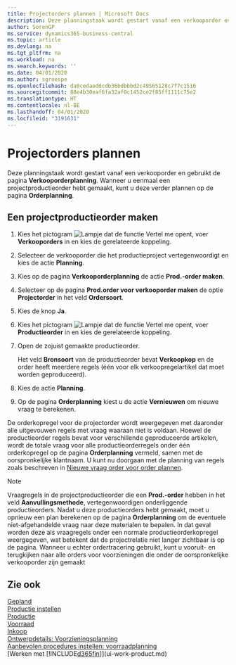 ```yaml
---
title: Projectorders plannen | Microsoft Docs
description: Deze planningstaak wordt gestart vanaf een verkooporder en gebruikt de pagina **Verkooporderplanning**. Wanneer u eenmaal een projectproductieorder hebt gemaakt, kunt u deze verder plannen op de pagina **Orderplanning**.
author: SorenGP
ms.service: dynamics365-business-central
ms.topic: article
ms.devlang: na
ms.tgt_pltfrm: na
ms.workload: na
ms.search.keywords: ''
ms.date: 04/01/2020
ms.author: sgroespe
ms.openlocfilehash: da0cedaeddcdb36bdbbbd2c49565128c7f7c1516
ms.sourcegitcommit: 88e4b30eaf6fa32af0c1452ce2f85ff1111c75e2
ms.translationtype: HT
ms.contentlocale: nl-BE
ms.lasthandoff: 04/01/2020
ms.locfileid: "3191631"
---
```

# <a name="plan-project-orders"></a>Projectorders plannen
Deze planningstaak wordt gestart vanaf een verkooporder en gebruikt de pagina **Verkooporderplanning**. Wanneer u eenmaal een projectproductieorder hebt gemaakt, kunt u deze verder plannen op de pagina **Orderplanning**.  

## <a name="to-create-a-project-production-order"></a>Een projectproductieorder maken  

1.  Kies het pictogram ![Lampje dat de functie Vertel me opent](media/ui-search/search_small.png "Vertel me wat u wilt doen"), voer **Verkooporders** in en kies de gerelateerde koppeling.  
2.  Selecteer de verkooporder die het productieproject vertegenwoordigt en kies de actie **Planning**.  
4.  Kies op de pagina **Verkooporderplanning** de actie **Prod.-order maken**.  
5.  Selecteer op de pagina **Prod.order voor verkooporder maken** de optie **Projectorder** in het veld **Ordersoort**.  
6.  Kies de knop **Ja**.  
7.  Kies het pictogram ![Lampje dat de functie Vertel me opent](media/ui-search/search_small.png "Vertel me wat u wilt doen"), voer **Productieorder** in en kies de gerelateerde koppeling.
8. Open de zojuist gemaakte productieorder.  

    Het veld **Bronsoort** van de productieorder bevat **Verkoopkop** en de order heeft meerdere regels (één voor elk verkoopregelartikel dat moet worden geproduceerd).  
9. Kies de actie **Planning**.
10. Op de pagina **Orderplanning** kiest u de actie **Vernieuwen** om nieuwe vraag te berekenen.  

De orderkopregel voor de projectorder wordt weergegeven met daaronder alle uitgevouwen regels met vraag waaraan niet is voldaan. Hoewel de productieorder regels bevat voor verschillende geproduceerde artikelen, wordt de totale vraag voor alle productieorderregels onder één orderkopregel op de pagina **Orderplanning** vermeld, samen met de oorspronkelijke klantnaam. U kunt nu doorgaan met de planning van regels zoals beschreven in [Nieuwe vraag order voor order plannen](production-how-to-plan-for-new-demand.md).  

> [!NOTE]  
>  Vraagregels in de projectproductieorder die een **Prod.-order** hebben in het veld **Aanvullingsmethode**, vertegenwoordigen onderliggende productieorders. Nadat u deze productieorders hebt gemaakt, moet u opnieuw een plan berekenen op de pagina **Orderplanning** om de eventuele niet-afgehandelde vraag naar deze materialen te bepalen. In dat geval worden deze als vraagregels onder een normale productieorderkopregel weergegeven, wat betekent dat de projectrelatie niet langer zichtbaar is op de pagina. Wanneer u echter ordertracering gebruikt, kunt u vooruit- en terugkijken naar alle orders voor voorzieningen die onder de oorspronkelijke verkooporder zijn gemaakt  

## <a name="see-also"></a>Zie ook
[Gepland](production-planning.md)   
[Productie instellen](production-configure-production-processes.md)  
[Productie](production-manage-manufacturing.md)    
[Voorraad](inventory-manage-inventory.md)  
[Inkoop](purchasing-manage-purchasing.md)  
[Ontwerpdetails: Voorzieningsplanning](design-details-supply-planning.md)   
[Aanbevolen procedures instellen: voorraadplanning](setup-best-practices-supply-planning.md)  
[Werken met [!INCLUDE[d365fin](includes/d365fin_md.md)]](ui-work-product.md)
